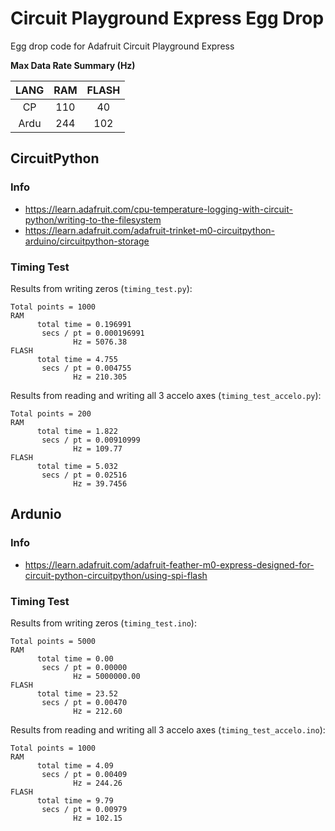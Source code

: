 # Circuit Playground Express Egg Drop
Egg drop code for Adafruit Circuit Playground Express

**Max Data Rate Summary (Hz)**

| LANG | RAM | FLASH |
|:----:|:---:|:-----:|
|  CP  | 110 |   40  |
| Ardu | 244 |  102  |

## CircuitPython
### Info
* https://learn.adafruit.com/cpu-temperature-logging-with-circuit-python/writing-to-the-filesystem
* https://learn.adafruit.com/adafruit-trinket-m0-circuitpython-arduino/circuitpython-storage

### Timing Test
Results from writing zeros (`timing_test.py`):
```
Total points = 1000
RAM
      total time = 0.196991
       secs / pt = 0.000196991
              Hz = 5076.38
FLASH
      total time = 4.755
       secs / pt = 0.004755
              Hz = 210.305
```
Results from reading and writing all 3 accelo axes (`timing_test_accelo.py`):
```
Total points = 200
RAM
      total time = 1.822
       secs / pt = 0.00910999
              Hz = 109.77
FLASH
      total time = 5.032
       secs / pt = 0.02516
              Hz = 39.7456
```

## Ardunio
### Info
* https://learn.adafruit.com/adafruit-feather-m0-express-designed-for-circuit-python-circuitpython/using-spi-flash

### Timing Test
Results from writing zeros (`timing_test.ino`):
```
Total points = 5000
RAM
      total time = 0.00
       secs / pt = 0.00000
              Hz = 5000000.00
FLASH
      total time = 23.52
       secs / pt = 0.00470
              Hz = 212.60
```
Results from reading and writing all 3 accelo axes (`timing_test_accelo.ino`):
```
Total points = 1000
RAM
      total time = 4.09
       secs / pt = 0.00409
              Hz = 244.26
FLASH
      total time = 9.79
       secs / pt = 0.00979
              Hz = 102.15
```